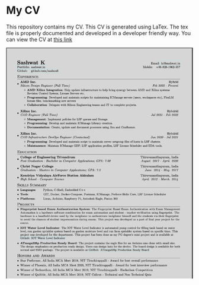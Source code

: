 
# My CV

This repository contains my CV. This CV is generated using LaTex. The tex file is properly documented and developed in a developer friendly way. You can view the CV at [this link](https://sashuu69.github.io/curriculum-vitae/sash-cv.pdf)

![CV](/docs/cv.png)
